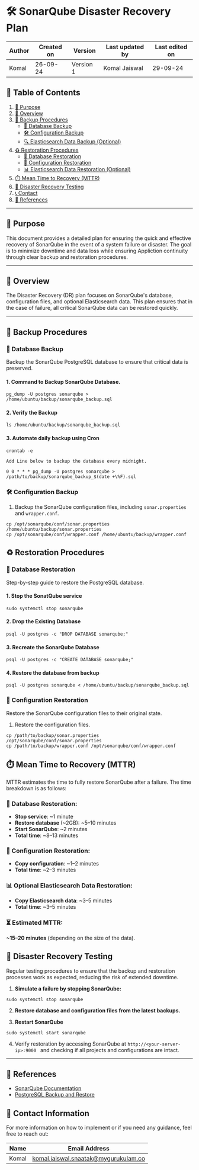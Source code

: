 # 🛠️ SonarQube Disaster Recovery Plan

| Author      | Created on  | Version    | Last updated by | Last edited on |
|-------------|-------------|------------|-----------------|----------------|
| Komal       | 26-09-24    | Version 1  | Komal Jaiswal   | 29-09-24       |


## 📑 Table of Contents
1. [🎯 Purpose](#purpose)
2. [📖 Overview](#overview)
3. [🔐 Backup Procedures](#backup-procedures)
   - [📂 Database Backup](#database-backup)
   - [🛠️ Configuration Backup](#configuration-backup)
   - [🔍 Elasticsearch Data Backup (Optional)](#elasticsearch-data-backup-optional)
4. [♻️ Restoration Procedures](#restoration-procedures)
   - [💾 Database Restoration](#database-restoration)
   - [🔧 Configuration Restoration](#configuration-restoration)
   - [📊 Elasticsearch Data Restoration (Optional)](#elasticsearch-data-restoration-optional)
5. [⏱️ Mean Time to Recovery (MTTR)](#mean-time-to-recovery-mttr)
6. [🚨 Disaster Recovery Testing](#disaster-recovery-testing)
7. [📞 Contact](#contact)
8. [🔗 References](#references)

---

## 🎯 Purpose
This document provides a detailed plan for ensuring the quick and effective recovery of SonarQube in the event of a system failure or disaster. The goal is to minimize downtime and data loss while ensuring Appliction continuity through clear backup and restoration procedures.

---

## 📖 Overview
The Disaster Recovery (DR) plan focuses on SonarQube's database, configuration files, and optional Elasticsearch data. This plan ensures that in the case of failure, all critical SonarQube data can be restored quickly.

---

## 🔐 Backup Procedures

### 📂 Database Backup
Backup the SonarQube PostgreSQL database to ensure that critical data is preserved.

#### 1. Command to Backup SonarQube Database.

```
pg_dump -U postgres sonarqube > /home/ubuntu/backup/sonarqube_backup.sql
``` 

#### 2. Verify the Backup
```
ls /home/ubuntu/backup/sonarqube_backup.sql
```

#### 3. Automate daily backup using Cron

```
crontab -e

Add Line below to backup the database every midnight.

0 0 * * * pg_dump -U postgres sonarqube > /path/to/backup/sonarqube_backup_$(date +\%F).sql

```

### 🛠️ Configuration Backup

1. Backup the SonarQube configuration files, including `sonar.properties` and `wrapper.conf`.
```
cp /opt/sonarqube/conf/sonar.properties /home/ubuntu/backup/sonar.properties
cp /opt/sonarqube/conf/wrapper.conf /home/ubuntu/backup/wrapper.conf
```

## ♻️ Restoration Procedures

### 💾 Database Restoration

Step-by-step guide to restore the PostgreSQL database.

#### 1. Stop the SonatQube service 

```
sudo systemctl stop sonarqube
```

#### 2. Drop the Existing Database 

```
psql -U postgres -c "DROP DATABASE sonarqube;"
```

#### 3. Recreate the SonarQube Database 

```
psql -U postgres -c "CREATE DATABASE sonarqube;"
```

#### 4. Restore the database from backup

```
psql -U postgres sonarqube < /home/ubuntu/backup/sonarqube_backup.sql
```
 
### 🔧 Configuration Restoration
Restore the SonarQube configuration files to their original state.

1. Restore the configuration files.

```
cp /path/to/backup/sonar.properties /opt/sonarqube/conf/sonar.properties
cp /path/to/backup/wrapper.conf /opt/sonarqube/conf/wrapper.conf
```

## ⏱️ Mean Time to Recovery (MTTR)

MTTR estimates the time to fully restore SonarQube after a failure. The time breakdown is as follows:

### 💾 Database Restoration:
- **Stop service**: ~1 minute
- **Restore database** (~2GB): ~5–10 minutes
- **Start SonarQube**: ~2 minutes
- **Total time**: ~8–13 minutes

### 🔧 Configuration Restoration:
- **Copy configuration**: ~1–2 minutes
- **Total time**: ~2–3 minutes

### 📊 Optional Elasticsearch Data Restoration:
- **Copy Elasticsearch data**: ~3–5 minutes
- **Total time**: ~3–5 minutes

### ⏳ **Estimated MTTR**:
**~15–20 minutes** (depending on the size of the data).


## 🚨 Disaster Recovery Testing
Regular testing procedures to ensure that the backup and restoration processes work as expected, reducing the risk of extended downtime.

1. **Simulate a failure by stopping SonarQube:**

```
sudo systemctl stop sonarqube
```

2. **Restore database and configuration files from the latest backups.**

3. **Restart SonarQube**

```
sudo systemctl start sonarqube
```

4. Verify restoration by accessing SonarQube at ```http://<your-server-ip>:9000 ``` and checking if all projects and configurations are intact.   
---


## 🔗 References
- [SonarQube Documentation](https://docs.sonarqube.org/)
- [PostgreSQL Backup and Restore](https://www.postgresql.org/docs/current/backup-dump.html)


## 📧 Contact Information

For more information on how to implement or if you need any guidance, feel free to reach out:

| Name  | Email Address                                  |
|-------|------------------------------------------------|
| Komal | komal.jaiswal.snaatak@mygurukulam.co           |
